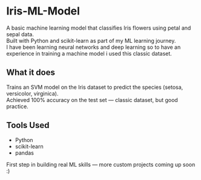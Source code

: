 # Iris-ML-Model

A basic machine learning model that classifies Iris flowers using petal and sepal data.  
Built with Python and scikit-learn as part of my ML learning journey.<br>
I have been learning neural networks and deep learning so to have an experience in training a machine model i used this classic dataset.

##  What it does

Trains an SVM model on the Iris dataset to predict the species (setosa, versicolor, virginica).  
Achieved 100% accuracy on the test set — classic dataset, but good practice.


##  Tools Used

- Python
- scikit-learn
- pandas


First step in building real ML skills — more custom  projects coming up soon :)
